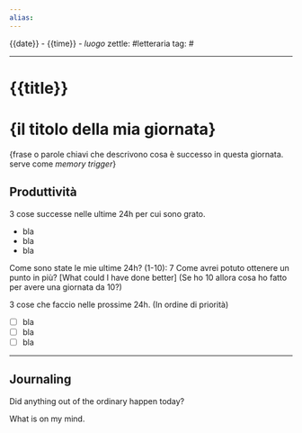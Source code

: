 ```yaml
---
alias: 
---
```

{{date}} - {{time}} - *luogo*
zettle: #letteraria
tag: #

---
# {{title}}


# {il titolo della mia giornata}
{frase o parole chiavi che descrivono cosa è successo in questa giornata. serve come *memory trigger*}

## Produttività
3 cose successe nelle ultime 24h per cui sono grato.
- bla
- bla
- bla

Come sono state le mie ultime 24h? (1-10): 7
Come avrei potuto ottenere un punto in più? 
[What could I have done better]
(Se ho 10 allora cosa ho fatto per avere una giornata da 10?)


3 cose che faccio nelle prossime 24h. (In ordine di priorità)
- [ ] bla
- [ ] bla
- [ ] bla

---
## Journaling

Did anything out of the ordinary happen today?

What is on my mind.



